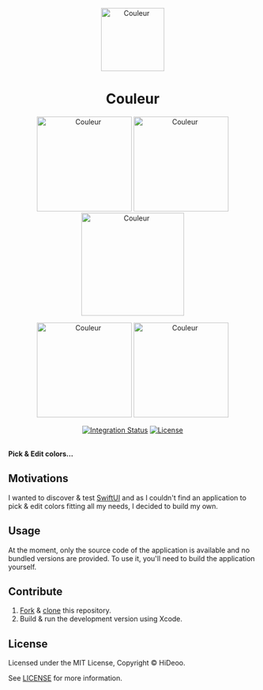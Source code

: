 <p align="center">
  <img alt="Couleur" src="https://i.imgur.com/UJ9hAMG.png" width="128">
  <h1 align="center">Couleur</h1>
</p>

<p align="center">
  <a href="https://i.imgur.com/N9Tq5mF.png" title="Application"><img alt="Couleur" src="https://i.imgur.com/N9Tq5mF.png" width="192"></a>
  <a href="https://i.imgur.com/TQqZ8yo.png" title="Formats"><img alt="Couleur" src="https://i.imgur.com/TQqZ8yo.png" width="192"></a>
  <a href="https://i.imgur.com/rZGUlca.png" title="History"><img alt="Couleur" src="https://i.imgur.com/rZGUlca.png" width="208"></a>
</p>
<p align="center">
  <a href="https://i.imgur.com/yMtr7y5.png" title="Picker"><img alt="Couleur" src="https://i.imgur.com/yMtr7y5.png" width="192"></a>
  <a href="https://i.imgur.com/oSGVwuT.png" title="Preferences"><img alt="Couleur" src="https://i.imgur.com/oSGVwuT.png" width="192"></a>
</p>

<p align="center">
  <a href="https://github.com/HiDeoo/Couleur/actions?query=workflow%3Aintegration"><img alt="Integration Status" src="https://github.com/HiDeoo/Couleur/workflows/integration/badge.svg"></a>
  <a href="https://github.com/HiDeoo/Couleur/blob/master/LICENSE"><img alt="License" src="https://badgen.now.sh/badge/license/MIT/blue"></a>
  <br /><br />
</p>

**Pick & Edit colors…**

## Motivations

I wanted to discover & test [SwiftUI](https://developer.apple.com/xcode/swiftui) and as I couldn't find an application to pick & edit colors fitting all my needs, I decided to build my own.

## Usage

At the moment, only the source code of the application is available and no bundled versions are provided. To use it, you'll need to build the application yourself.

## Contribute

1. [Fork](https://help.github.com/articles/fork-a-repo) & [clone](https://help.github.com/articles/cloning-a-repository) this repository.
1. Build & run the development version using Xcode.

## License

Licensed under the MIT License, Copyright © HiDeoo.

See [LICENSE](https://github.com/HiDeoo/Couleur/blob/master/LICENSE) for more information.
